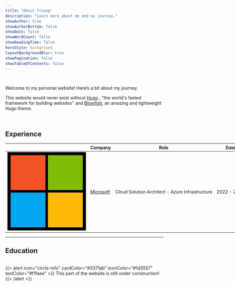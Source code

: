 ```yaml
---
title: "About Truong"
description: "Learn more about me and my journey."
showAuthor: true
showAuthorBottom: false
showDate: false
showWordCount: false
showReadingTime: false
heroStyle: background
layoutBackgroundBlur: true
showPagination: false
showTableOfContents: false
---
```

<br> 

Welcome to my personal website! Here’s a bit about my journey.

This website would never exist without [Hugo](https://gohugo.io/)
, "the world's fasted framework for building websites" and [Blowfish](https://blowfish.page/), an amazing and lightweight Hugo theme.

<br> 

## Experience

<table style="width: 200%;">
    <thead>
        <tr>
            <th></th>
            <th>Company</th>
            <th>Role</th>
            <th>Date</th>
            <th>Location</th>
        </tr>
    </thead>
    <tbody>
        <tr>
            <td ><img class="customEntitityLogo" src="msft.jpg"/></td>
            <td><a href="https://www.microsoft.com" target="_blank">Microsoft</a></td>
            <td>Cloud Solution Architect - Azure Infrastructure</td>
            <td>2022 - 2023</td>
            <td>Munich & Berlin</td>
        </tr>
    </tbody>
</table>

---


## Education

<br> 
{{< alert icon="circle-info" cardColor="#3371ab" iconColor="#1d3557" textColor="#f1faee" >}}
This part of the website is still under construction!
{{< /alert >}}

